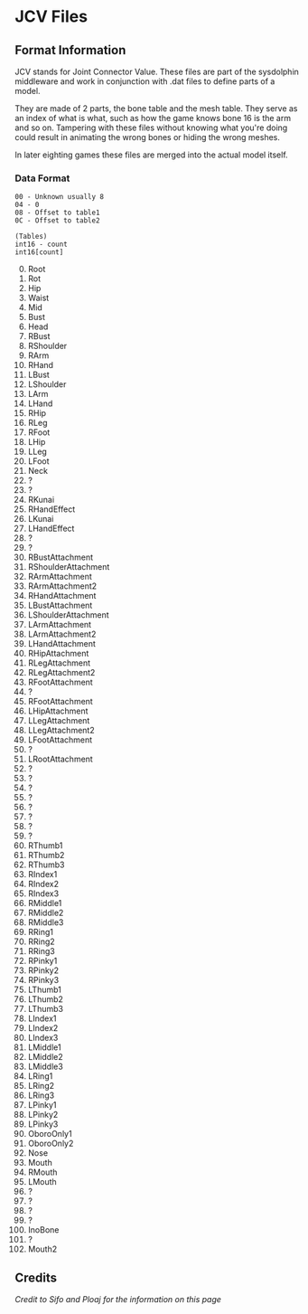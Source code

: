 # JCV Files

## Format Information

JCV stands for Joint Connector Value. These files are part of the sysdolphin middleware and work in conjunction with .dat files to define parts of a model.

They are made of 2 parts, the bone table and the mesh table. They serve as an index of what is what, such as how the game knows bone 16 is the arm and so on. Tampering with these files without knowing what you're doing could result in animating the wrong bones or hiding the wrong meshes.

In later eighting games these files are merged into the actual model itself.

### Data Format

```
00 - Unknown usually 8
04 - 0
08 - Offset to table1
0C - Offset to table2

(Tables)
int16 - count
int16[count]
```

0. Root
1. Rot
2. Hip
3. Waist
4. Mid
5. Bust
6. Head
7. RBust
8. RShoulder
9. RArm
10. RHand
11. LBust
12. LShoulder
13. LArm
14. LHand
15. RHip
16. RLeg
17. RFoot
18. LHip
19. LLeg
20. LFoot
21. Neck
22. ?
23. ?
24. RKunai
25. RHandEffect
26. LKunai
27. LHandEffect
28. ?
29. ?
30. RBustAttachment
31. RShoulderAttachment
32. RArmAttachment
33. RArmAttachment2
34. RHandAttachment
35. LBustAttachment
36. LShoulderAttachment
37. LArmAttachment
38. LArmAttachment2
39. LHandAttachment
40. RHipAttachment
41. RLegAttachment
42. RLegAttachment2
43. RFootAttachment
44. ?
45. RFootAttachment
46. LHipAttachment
47. LLegAttachment
48. LLegAttachment2
49. LFootAttachment
50. ?
51. LRootAttachment
52. ?
53. ?
54. ?
55. ?
56. ?
57. ?
58. ?
59. ?
60. RThumb1
61. RThumb2
62. RThumb3
63. RIndex1
64. RIndex2
65. RIndex3
66. RMiddle1
67. RMiddle2
68. RMiddle3
69. RRing1
70. RRing2
71. RRing3
72. RPinky1
73. RPinky2
74. RPinky3
75. LThumb1
76. LThumb2
77. LThumb3
78. LIndex1
79. LIndex2
80. LIndex3
81. LMiddle1
82. LMiddle2
83. LMiddle3
84. LRing1
85. LRing2
86. LRing3
87. LPinky1
88. LPinky2
89. LPinky3
90. OboroOnly1
91. OboroOnly2
92. Nose
93. Mouth
94. RMouth
95. LMouth
96. ?
97. ?
98. ?
99. ?
100. InoBone
101. ?
102. Mouth2

## Credits

*Credit to Sifo and Ploaj for the information on this page*
